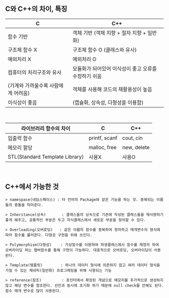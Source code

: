 
## C와 C++의 차이, 특징
|C                                  |C++           |
|-----------                        |--------------|
함수 기반                           |   객체 기반 (객체 지향 + 절자 지향 + 일반화)
구조체 함수 X                       | 구조체 함수 O (클래스와 유사)
예외처리 X                          | 예외처리 O
컴퓨터의 처리구조와 유사            | 모듈화가 되어있어 이식성이 좋고 오류를 수정하기 쉬움
(기계와 가까울수록 사람에게 어려움) | 객체를 사용해 코드의 재활용성이 높음
이식성이 좋음                       | (캡슐화, 상속성, 다형성을 이용함)

<br/>

|라이브러리 함수의 차이      | C   | C++ |
|----------------------------|-----|-----|
입출력 함수 | printf, scanf     |  cout, cin
메모리 할당 | malloc, free      |  new, delete
STL(Standard Template Library)  | 사용X       | 사용O


<br/>

## C++에서 가능한 것
```
> namespace(네임스페이스) : 타 언어의 Package와 같은 기능을 하는 것. 중복되는 이름들의 충돌을 막아준다.   

> Inheritance(상속)       : 클래스들의 상속으로 기존에 작성된 클래스들을 재사용하기 좋게 해주고, 공통적인 부분은 두고 자식클래스에서 새로운 부분을 정의할 수 있다.   

> Overloading(오버로딩)   : 같은 이름의 함수를 중복하여 정의하고 매개변수의 형식에 따라 함수를 불러온다. 다형성 구현을 위해 쓰인다.   

> Polymorphism(다형성)    : 가상함수를 이용하여 파생클래스에서 함수를 재정의 하여 오버라이딩 하는 멤버함수를 통해 구현이 가능하다. 대표적으로 오버로딩, 오버라이딩이 사용된다.   

> Template(템플릿)        : 하나의 데이터 형식에 의존하지 않고 여러 데이터 형식을 가질 수 있는 제네릭(일반화) 프로그래밍을 위해 사용되는 기능   

> reference(참조)         : 포인터에서 확장된 개념으로 메모리를 추가적으로 생성하지 않고 해당 변수를 참조한다. 선언과 동시에 초기화 하기 때문에 null check를 안해도 된다. 함수 매개 변수로 많이 사용된다.
```